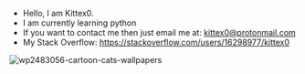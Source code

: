 - Hello, I am Kittex0.
- I am currently learning python
- If you want to contact me then just email me at: kittex0@protonmail.com
- My Stack Overflow: https://stackoverflow.com/users/16298977/kittex0

<!---
Kittex0/Kittex0 is a ✨ special ✨ repository because its `README.md` (this file) appears on your GitHub profile.
You can click the Preview link to take a look at your changes.
--->





![wp2483056-cartoon-cats-wallpapers](https://user-images.githubusercontent.com/83418310/125072967-fa72bc80-e0c3-11eb-9c62-d150304be75f.jpg)

